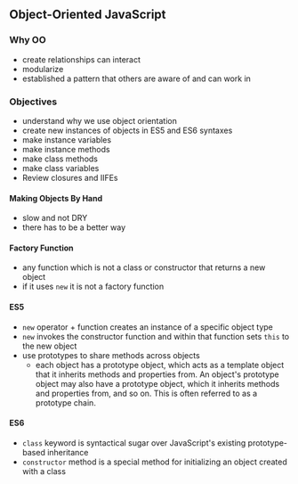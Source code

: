 ## Object-Oriented JavaScript

### Why OO
- create relationships can interact
- modularize
- established a pattern that others are aware of and can work in

### Objectives
- understand why we use object orientation
- create new instances of objects in ES5 and ES6 syntaxes
- make instance variables
- make instance methods
- make class methods
- make class variables
- Review closures and IIFEs


#### Making Objects By Hand
- slow and not DRY
- there has to be a better way


#### Factory Function
- any function which is not a class or constructor that returns a new object
- if it uses `new` it is not a factory function


#### ES5
- `new` operator + function creates an instance of a specific object type
- `new` invokes the constructor function and within that function sets `this` to the new object
- use prototypes to share methods across objects
  - each object has a prototype object, which acts as a template object that it inherits methods and properties from. An object's prototype object may also have a prototype object, which it inherits methods and properties from, and so on. This is often referred to as a prototype chain.


#### ES6
- `class` keyword is syntactical sugar over JavaScript's existing prototype-based inheritance
- `constructor` method is a special method for initializing an object created with a class